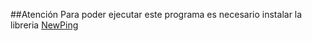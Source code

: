 ##Atención
Para poder ejecutar este programa es necesario instalar la libreria <a href="https://www.arduino.cc/reference/en/libraries/newping/">NewPing</a>
